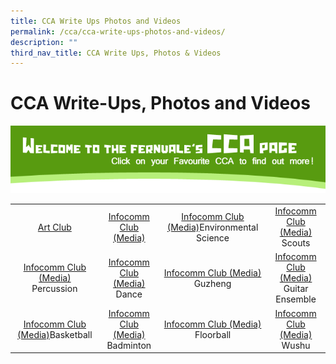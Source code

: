 ```yaml
---
title: CCA Write Ups Photos and Videos
permalink: /cca/cca-write-ups-photos-and-videos/
description: ""
third_nav_title: CCA Write Ups, Photos & Videos
---
```

# CCA Write-Ups, Photos and Videos

![](/images/Cca/CCA-Hdr.png)

|                 |                       |                         |                     |
|:---------------:|:---------------------:|:-----------------------:|:-------------------:|
|   <a href="/cca/CCA-Write-Ups-Photos-and-Videos/art-club/" target="_blank">Art Club</a>      | <a href="/cca/CCA-Write-Ups-Photos-and-Videos/infocomm-club-media/" target="_blank">Infocomm Club (Media)</a>  |  <a href="/cca/CCA-Write-Ups-Photos-and-Videos/infocomm-club-media/" target="_blank">Infocomm Club (Media)</a>Environmental Science  |    <a href="/cca/CCA-Write-Ups-Photos-and-Videos/infocomm-club-media/" target="_blank">Infocomm Club (Media)</a>  Scouts<br>     |
|  <a href="/cca/CCA-Write-Ups-Photos-and-Videos/infocomm-club-media/" target="_blank">Infocomm Club (Media)</a>  Percussion   |    <a href="/cca/CCA-Write-Ups-Photos-and-Videos/infocomm-club-media/" target="_blank">Infocomm Club (Media)</a>     Dance         |      <a href="/cca/CCA-Write-Ups-Photos-and-Videos/infocomm-club-media/" target="_blank">Infocomm Club (Media)</a>     Guzheng       | <a href="/cca/CCA-Write-Ups-Photos-and-Videos/infocomm-club-media/" target="_blank">Infocomm Club (Media)</a> Guitar Ensemble<br> |
|  <a href="/cca/CCA-Write-Ups-Photos-and-Videos/infocomm-club-media/" target="_blank">Infocomm Club (Media)</a>Basketball     |       <a href="/cca/CCA-Write-Ups-Photos-and-Videos/infocomm-club-media/" target="_blank">Infocomm Club (Media)</a> Badminton      |       <a href="/cca/CCA-Write-Ups-Photos-and-Videos/infocomm-club-media/" target="_blank">Infocomm Club (Media)</a>  Floorball       |  <a href="/cca/CCA-Write-Ups-Photos-and-Videos/infocomm-club-media/" target="_blank">Infocomm Club (Media)</a>       Wushu       |
